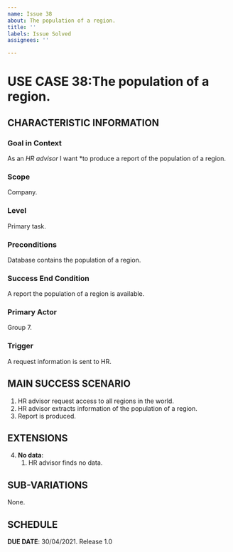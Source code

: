 ```yaml
---
name: Issue 38
about: The population of a region.
title: ''
labels: Issue Solved
assignees: ''

---
```


# USE CASE 38:The population of a region.


## CHARACTERISTIC INFORMATION

### Goal in Context

As an *HR advisor* I want *to produce a report of the population of a region.

### Scope

Company.

### Level

Primary task.

### Preconditions

Database contains the population of a region.

### Success End Condition

A report the population of a region is available.


### Primary Actor

Group 7.

### Trigger

A request information is sent to HR.

## MAIN SUCCESS SCENARIO

1. HR advisor request access to all regions in the world.
2. HR advisor extracts information of the population of a region.
3. Report is produced.

## EXTENSIONS

4. **No data**:
    1. HR advisor finds no data.

## SUB-VARIATIONS

None.

## SCHEDULE

**DUE DATE**: 30/04/2021.
Release 1.0
